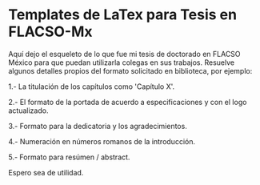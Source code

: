 # Templates de LaTex para Tesis en FLACSO-Mx
Aquí dejo el esqueleto de lo que fue mi tesis de doctorado en FLACSO México para que puedan utilizarla colegas en sus trabajos.
Resuelve algunos detalles propios del formato solicitado en biblioteca, por ejemplo:

1.- La titulación de los capítulos como 'Capítulo X'.

2.- El formato de la portada de acuerdo a especificaciones y con el logo actualizado.

3.- Formato para la dedicatoria y los agradecimientos.

4.- Numeración en números romanos de la introducción.

5.- Formato para resúmen / abstract.

Espero sea de utilidad. 
